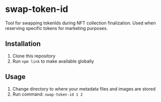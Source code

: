 # swap-token-id
Tool for swapping tokenIds during NFT collection finalization. Used when reserving specific tokens for marketing purposes.
## Installation
1. Clone this repository
2. Run `npm link` to make available globally
## Usage
1. Change directory to where your metadata files and images are stored
2. Run command: `swap-token-id 1 2`